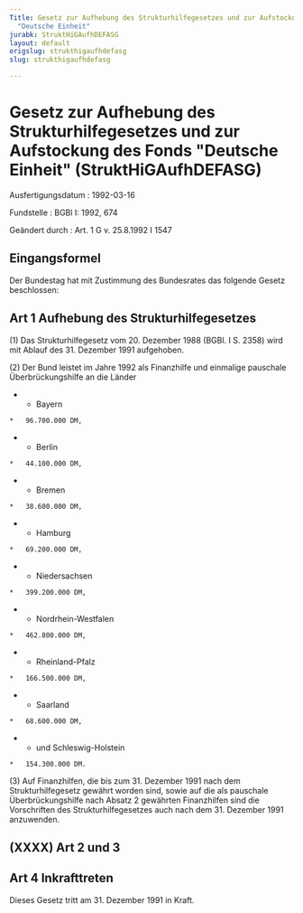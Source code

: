 ```yaml
---
Title: Gesetz zur Aufhebung des Strukturhilfegesetzes und zur Aufstockung des Fonds
  "Deutsche Einheit"
jurabk: StruktHiGAufhDEFASG
layout: default
origslug: strukthigaufhdefasg
slug: strukthigaufhdefasg

---
```


# Gesetz zur Aufhebung des Strukturhilfegesetzes und zur Aufstockung des Fonds "Deutsche Einheit" (StruktHiGAufhDEFASG)

Ausfertigungsdatum
:   1992-03-16

Fundstelle
:   BGBl I: 1992, 674

Geändert durch
:   Art. 1 G v. 25.8.1992 I 1547

## Eingangsformel

Der Bundestag hat mit Zustimmung des Bundesrates das folgende Gesetz
beschlossen:

## Art 1 Aufhebung des Strukturhilfegesetzes

(1)
Das Strukturhilfegesetz vom 20. Dezember 1988 (BGBl. I S. 2358) wird
mit Ablauf des 31. Dezember 1991 aufgehoben.

(2) Der Bund leistet im Jahre 1992 als Finanzhilfe und einmalige
pauschale Überbrückungshilfe an die Länder

*    *   Bayern

    *   96.700.000 DM,


*    *   Berlin

    *   44.100.000 DM,


*    *   Bremen

    *   38.600.000 DM,


*    *   Hamburg

    *   69.200.000 DM,


*    *   Niedersachsen

    *   399.200.000 DM,


*    *   Nordrhein-Westfalen

    *   462.800.000 DM,


*    *   Rheinland-Pfalz

    *   166.500.000 DM,


*    *   Saarland

    *   68.600.000 DM,


*    *   und Schleswig-Holstein

    *   154.300.000 DM.




(3) Auf Finanzhilfen, die bis zum 31. Dezember 1991 nach dem
Strukturhilfegesetz gewährt worden sind, sowie auf die als pauschale
Überbrückungshilfe nach Absatz 2 gewährten Finanzhilfen sind die
Vorschriften des Strukturhilfegesetzes auch nach dem 31. Dezember 1991
anzuwenden.

## (XXXX) Art 2 und 3

## Art 4 Inkrafttreten

Dieses Gesetz tritt am 31. Dezember 1991 in Kraft.

